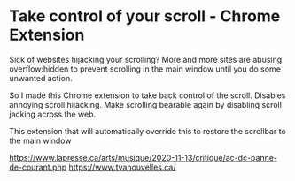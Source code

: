 # Take control of your scroll - Chrome Extension

Sick of websites hijacking your scrolling? More and more sites are abusing overflow:hidden to prevent scrolling in the main window until you do some unwanted action.

So I made this Chrome extension to take back control of the scroll. Disables annoying scroll hijacking. Make scrolling bearable again by disabling scroll jacking across the web.

This extension that will automatically override this to restore the scrollbar to the main window

https://www.lapresse.ca/arts/musique/2020-11-13/critique/ac-dc-panne-de-courant.php
https://www.tvanouvelles.ca/
